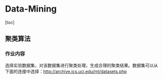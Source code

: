 # Data-Mining

[toc]

## 聚类算法

### 作业内容

选择实验数据集，对该数据集进行聚类处理，生成合理的聚类结果。数据集可以从下面的连接中选择：http://archive.ics.uci.edu/ml/datasets.php

